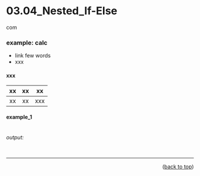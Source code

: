 <a name="topage"></a>

# 03.04_Nested_If-Else

com
### example: calc

* link few words
* xxx

#### xxx
| xx | xx | xx | 
| :-: | :-: |  :-: | 
| xx | xx | xxx  |

#### example_1

```
```

###### output: 

```
```


----

<p align="right">(<a href="#topage">back to top</a>)</p>
<br/>
